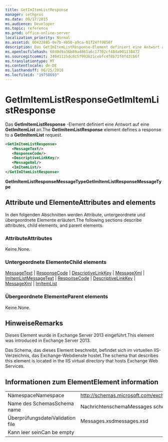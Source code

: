 ```yaml
---
title: GetImItemListResponse
manager: sethgros
ms.date: 09/17/2015
ms.audience: Developer
ms.topic: reference
ms.prod: office-online-server
localization_priority: Normal
ms.assetid: 00422885-0e7b-4b50-a9ca-01f24ff9858f
description: Das GetImItemListResponse-Element definiert eine Antwort auf eine GetImItemList an.
ms.openlocfilehash: 60d0d9a36b89ad861a6c17702cf48da901138472
ms.sourcegitcommit: 34041125dc8c5f993b21cebfc4f8b72f0fd2cb6f
ms.translationtype: MT
ms.contentlocale: de-DE
ms.lasthandoff: 06/25/2018
ms.locfileid: "19758693"
---
```

# <a name="getimitemlistresponse"></a><span data-ttu-id="dbafd-103">GetImItemListResponse</span><span class="sxs-lookup"><span data-stu-id="dbafd-103">GetImItemListResponse</span></span>

<span data-ttu-id="dbafd-104">Das **GetImItemListResponse** -Element definiert eine Antwort auf eine **GetImItemList** an.</span><span class="sxs-lookup"><span data-stu-id="dbafd-104">The **GetImItemListResponse** element defines a response to a **GetImItemList** request.</span></span> 
  
```XML
<GetImItemListResponse>
   <MessageText/>
   <ResponseCode/>
   <DescriptiveLinkKey/>
   <MessageXml/>
   <ImItemList/>
</GetImItemListResponse>
```

 <span data-ttu-id="dbafd-105">**GetImItemListResponseMessageType**</span><span class="sxs-lookup"><span data-stu-id="dbafd-105">**GetImItemListResponseMessageType**</span></span>
## <a name="attributes-and-elements"></a><span data-ttu-id="dbafd-106">Attribute und Elemente</span><span class="sxs-lookup"><span data-stu-id="dbafd-106">Attributes and elements</span></span>

<span data-ttu-id="dbafd-107">In den folgenden Abschnitten werden Attribute, untergeordnete und übergeordnete Elemente erläutert.</span><span class="sxs-lookup"><span data-stu-id="dbafd-107">The following sections describe attributes, child elements, and parent elements.</span></span>
  
### <a name="attributes"></a><span data-ttu-id="dbafd-108">Attribute</span><span class="sxs-lookup"><span data-stu-id="dbafd-108">Attributes</span></span>

<span data-ttu-id="dbafd-109">Keine.</span><span class="sxs-lookup"><span data-stu-id="dbafd-109">None.</span></span>
  
### <a name="child-elements"></a><span data-ttu-id="dbafd-110">Untergeordnete Elemente</span><span class="sxs-lookup"><span data-stu-id="dbafd-110">Child elements</span></span>

<span data-ttu-id="dbafd-111">[MessageText](messagetext.md) | [ResponseCode](responsecode.md) | [DescriptiveLinkKey](descriptivelinkkey.md) | [MessageXml](messagexml.md) | [ImItemList](imitemlist.md)</span><span class="sxs-lookup"><span data-stu-id="dbafd-111">[MessageText](messagetext.md) | [ResponseCode](responsecode.md) | [DescriptiveLinkKey](descriptivelinkkey.md) | [MessageXml](messagexml.md) | [ImItemList](imitemlist.md)</span></span>
  
### <a name="parent-elements"></a><span data-ttu-id="dbafd-112">Übergeordnete Elemente</span><span class="sxs-lookup"><span data-stu-id="dbafd-112">Parent elements</span></span>

<span data-ttu-id="dbafd-113">Keine.</span><span class="sxs-lookup"><span data-stu-id="dbafd-113">None.</span></span>
  
## <a name="remarks"></a><span data-ttu-id="dbafd-114">Hinweise</span><span class="sxs-lookup"><span data-stu-id="dbafd-114">Remarks</span></span>

<span data-ttu-id="dbafd-115">Dieses Element wurde in Exchange Server 2013 eingeführt.</span><span class="sxs-lookup"><span data-stu-id="dbafd-115">This element was introduced in Exchange Server 2013.</span></span>
  
<span data-ttu-id="dbafd-116">Das Schema, das dieses Element beschreibt, befindet sich im virtuellen IIS-Verzeichnis, das Exchange-Webdienste hostet.</span><span class="sxs-lookup"><span data-stu-id="dbafd-116">The schema that describes this element is located in the IIS virtual directory that hosts Exchange Web Services.</span></span>
  
## <a name="element-information"></a><span data-ttu-id="dbafd-117">Informationen zum Element</span><span class="sxs-lookup"><span data-stu-id="dbafd-117">Element information</span></span>

|||
|:-----|:-----|
|<span data-ttu-id="dbafd-118">Namespace</span><span class="sxs-lookup"><span data-stu-id="dbafd-118">Namespace</span></span>  <br/> |http://schemas.microsoft.com/exchange/services/2006/messages  <br/> |
|<span data-ttu-id="dbafd-119">Name des Schemas</span><span class="sxs-lookup"><span data-stu-id="dbafd-119">Schema name</span></span>  <br/> |<span data-ttu-id="dbafd-120">Nachrichtenschema</span><span class="sxs-lookup"><span data-stu-id="dbafd-120">Messages schema</span></span>  <br/> |
|<span data-ttu-id="dbafd-121">Überprüfungsdatei</span><span class="sxs-lookup"><span data-stu-id="dbafd-121">Validation file</span></span>  <br/> |<span data-ttu-id="dbafd-122">Messages.xsd</span><span class="sxs-lookup"><span data-stu-id="dbafd-122">messages.xsd</span></span>  <br/> |
|<span data-ttu-id="dbafd-123">Kann leer sein</span><span class="sxs-lookup"><span data-stu-id="dbafd-123">Can be empty</span></span>  <br/> ||
   

